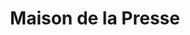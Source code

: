 ---
title: "Maison de la Presse"
url: /larmor-plage/maison-de-la-presse/
shop: marchand de journaux
---
